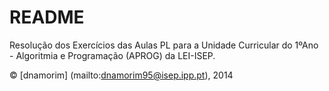 # README #

Resolução dos Exercícios das Aulas PL para a Unidade Curricular do 1ºAno - Algoritmia e Programação (APROG) da LEI-ISEP.

© [dnamorim] (mailto:dnamorim95@isep.ipp.pt), 2014
